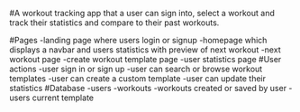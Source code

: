 #A workout tracking app that a user can sign into, select a workout and track their statistics and compare to their past workouts.

#Pages
-landing page where users login or signup
  -homepage which displays a navbar and users statistics with preview of next workout
  -next workout page
  -create workout template page
  -user statistics page
  #User actions
 -user sign in or sign up
  -user can search or browse workout templates
  -user can create a custom template
  -user can update their statistics
  #Database
  -users
 -workouts
 -workouts created or saved by user
 -users current template

